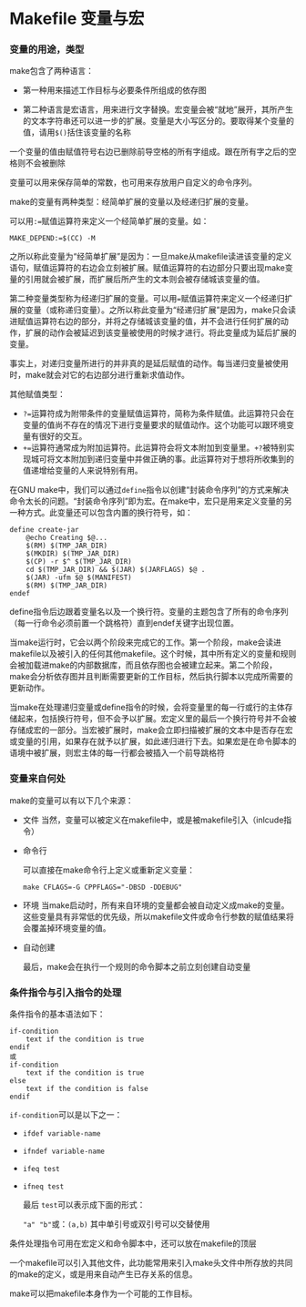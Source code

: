 # Makefile 变量与宏

### 变量的用途，类型

make包含了两种语言：

* 第一种用来描述工作目标与必要条件所组成的依存图

* 第二种语言是宏语言，用来进行文字替换。宏变量会被“就地”展开，其所产生的文本字符串还可以进一步的扩展。变量是大小写区分的。要取得某个变量的值，请用`$()`括住该变量的名称

一个变量的值由赋值符号右边已删除前导空格的所有字组成。跟在所有字之后的空格则不会被删除

变量可以用来保存简单的常数，也可用来存放用户自定义的命令序列。

make的变量有两种类型：经简单扩展的变量以及经递归扩展的变量。

可以用`:=`赋值运算符来定义一个经简单扩展的变量。如：

```shell
MAKE_DEPEND:=$(CC) -M
```

之所以称此变量为“经简单扩展”是因为：一旦make从makefile读进该变量的定义语句，赋值运算符的右边会立刻被扩展。赋值运算符的右边部分只要出现make变量的引用就会被扩展，而扩展后所产生的文本则会被存储城该变量的值。

第二种变量类型称为经递归扩展的变量。可以用`=`赋值运算符来定义一个经递归扩展的变量（或称递归变量）。之所以称此变量为“经递归扩展”是因为，make只会读进赋值运算符右边的部分，并将之存储城该变量的值，并不会进行任何扩展的动作，扩展的动作会被延迟到该变量被使用的时候才进行。将此变量成为延后扩展的变量。

事实上，对递归变量所进行的并非真的是延后赋值的动作。每当递归变量被使用时，make就会对它的右边部分进行重新求值动作。

其他赋值类型：

* `?=`运算符成为附带条件的变量赋值运算符，简称为条件赋值。此运算符只会在变量的值尚不存在的情况下进行变量要求的赋值动作。这个功能可以跟环境变量有很好的交互。
* `+=`运算符通常成为附加运算符。此运算符会将文本附加到变量里。`+?`被特别实现城可将文本附加到递归变量中并做正确的事。此运算符对于想将所收集到的值递增给变量的人来说特别有用。

在GNU make中，我们可以通过`define`指令以创建“封装命令序列”的方式来解决命令太长的问题。“封装命令序列”即为宏。在make中，宏只是用来定义变量的另一种方式。此变量还可以包含内置的换行符号，如：

```shell
define create-jar
	@echo Creating $@...
	$(RM) $(TMP_JAR_DIR)
	$(MKDIR) $(TMP_JAR_DIR)
	$(CP) -r $^ $(TMP_JAR_DIR)
	cd $(TMP_JAR_DIR) && $(JAR) $(JARFLAGS) $@ .
	$(JAR) -ufm $@ $(MANIFEST)
	$(RM) $(TMP_JAR_DIR)
endef
```

define指令后边跟着变量名以及一个换行符。变量的主题包含了所有的命令序列（每一行命令必须前置一个跳格符）直到endef关键字出现位置。

当make运行时，它会以两个阶段来完成它的工作。第一个阶段，make会读进makefile以及被引入的任何其他makefile。这个时候，其中所有定义的变量和规则会被加载进make的内部数据库，而且依存图也会被建立起来。第二个阶段，make会分析依存图并且判断需要更新的工作目标，然后执行脚本以完成所需要的更新动作。

当make在处理递归变量或define指令的时候，会将变量里的每一行或行的主体存储起来，包括换行符号，但不会予以扩展。宏定义里的最后一个换行符号并不会被存储成宏的一部分。当宏被扩展时，make会立即扫描被扩展的文本中是否存在宏或变量的引用，如果存在就予以扩展，如此递归进行下去。如果宏是在命令脚本的语境中被扩展，则宏主体的每一行都会被插入一个前导跳格符

### 变量来自何处

make的变量可以有以下几个来源：

* 文件
  当然，变量可以被定义在makefile中，或是被makefile引入（inlcude指令）

* 命令行

  可以直接在make命令行上定义或重新定义变量：

  ```shell
  make CFLAGS=-G CPPFLAGS="-DBSD -DDEBUG"
  ```

* 环境
  当make启动时，所有来自环境的变量都会被自动定义成make的变量。这些变量具有非常低的优先级，所以makefile文件或命令行参数的赋值结果将会覆盖掉环境变量的值。

* 自动创建

  最后，make会在执行一个规则的命令脚本之前立刻创建自动变量

### 条件指令与引入指令的处理

条件指令的基本语法如下：

```shell
if-condition
	text if the condition is true
endif
或
if-condition
	text if the condition is true
else
	text if the condition is false
endif
```

`if-condition`可以是以下之一：

* `ifdef variable-name`

* `ifndef variable-name`

* `ifeq test`

* `ifneq test`

  最后 `test`可以表示成下面的形式：

  `"a" "b"`或：`(a,b)` 其中单引号或双引号可以交替使用

条件处理指令可用在宏定义和命令脚本中，还可以放在makefile的顶层

一个makefile可以引入其他文件，此功能常用来引入make头文件中所存放的共同的make的定义，或是用来自动产生已存关系的信息。

make可以把makefile本身作为一个可能的工作目标。
